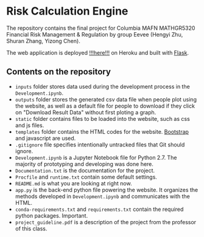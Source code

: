 # Risk Calculation Engine

The repository contains the final project for Columbia MAFN MATHGR5320 Financial Risk Management & Regulation by group Eevee (Hengyi Zhu, Shuran Zhang, Yizong Chen).

The web application is deployed [!!!here!!!](http://risk-mgmt-eevee.herokuapp.com/index) on Heroku and built with [Flask](http://flask.pocoo.org/). 

## Contents on the repository
- `inputs` folder stores data used during the development process in the `Development.ipynb`.
- `outputs` folder stores the generated csv data file when people plot using the website, as well as a default file for people to download if they click on "Download Result Data" without first ploting a graph. 
- `static` folder contains files to be loaded into the website, such as css and js files. 
- `templates` folder contains the HTML codes for the website. [Bootstrap](http://getbootstrap.com/) and javascript are used.
- `.gitignore` file specifies intentionally untracked files that Git should ignore.
- `Development.ipynb` is a Jupyter Notebook file for Python 2.7. The majority of prototyping and developing was done here.
- `Documentation.txt` is the documentation for the project.
- `Procfile` and `runtime.txt` contain some default settings.
- `README.md` is what you are looking at right now.
- `app.py` is the back-end python file powering the website. It organizes the methods developed in `Development.ipynb` and communicates with the HTML. 
- `conda-requirements.txt` and `requirements.txt` contain the required python packages. Important. 
- `project_guideline.pdf` is a description of the project from the professor of this class.

